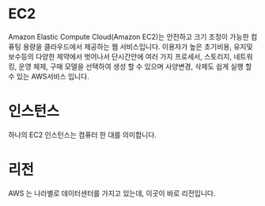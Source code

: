 # EC2

Amazon Elastic Compute Cloud(Amazon EC2)는 안전하고 크기 조정이 가능한 컴퓨팅 용량을 클라우드에서 제공하는 웹 서비스입니다.
이용자가 높은 초기비용, 유지및보수등의 다양한 제약에서 벗어나서 단시간안에 여러 가지 프로세서, 스토리지, 네트워킹, 운영 체제, 구매 모델을 선택하여 생성 할 수 있으며 사양변경, 삭제도 쉽게 실행 할 수 있는 AWS서비스 입니다.

# 인스턴스

하나의 EC2 인스턴스는 컴퓨터 한 대를 의미합니다.

# 리전

AWS 는 나라별로 데이터센터를 가지고 있는데, 이곳이 바로 리전입니다.